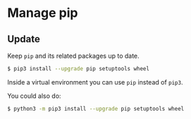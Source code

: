 # Manage pip


## Update

Keep `pip` and its related packages up to date.

```sh
$ pip3 install --upgrade pip setuptools wheel
```

Inside a virtual environment you can use `pip` instead of `pip3`.

You could also do:

```sh
$ python3 -m pip3 install --upgrade pip setuptools wheel
```

